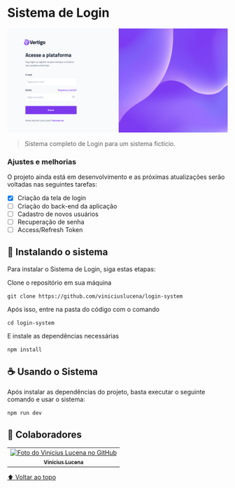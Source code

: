 # Sistema de Login

<img src="img/picture.png" alt="exemplo imagem">

> Sistema completo de Login para um sistema fictício.

### Ajustes e melhorias

O projeto ainda está em desenvolvimento e as próximas atualizações serão voltadas nas seguintes tarefas:

- [x] Criação da tela de login
- [ ] Criação do back-end da aplicação
- [ ] Cadastro de novos usuários
- [ ] Recuperação de senha
- [ ] Access/Refresh Token

## 🚀 Instalando o sistema

Para instalar o Sistema de Login, siga estas etapas:

Clone o repositório em sua máquina
```
git clone https://github.com/viniciuslucena/login-system
```

Após isso, entre na pasta do código com o comando
```
cd login-system
```

E instale as dependências necessárias
```
npm install
```

## ☕ Usando o Sistema

Após instalar as dependências do projeto, basta executar o seguinte comando e usar o sistema:

```
npm run dev
```

## 🤝 Colaboradores

<table>
  <tr>
    <td align="center">
      <a href="#">
        <img src="https://avatars.githubusercontent.com/u/29482666" width="100px;" alt="Foto do Vinicius Lucena no GitHub"/><br>
        <sub>
          <b>Vinícius Lucena</b>
        </sub>
      </a>
    </td>
  </tr>
</table>

[⬆ Voltar ao topo](#login-system)<br>
